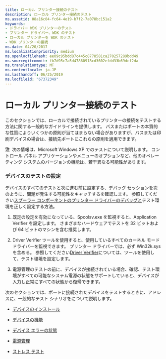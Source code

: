 ```yaml
---
title: ローカル プリンター接続のテスト
description: ローカル プリンター接続のテスト
ms.assetid: 08a16c04-fc64-4e19-b7f2-7a078bc151a2
keywords:
- ドライバー WDK プリンターのテスト
- プリンター ドライバー、WDK のテスト
- ローカル プリンターを WDK のテスト
- WDK プリンターの接続
ms.date: 04/20/2017
ms.localizationpriority: medium
ms.openlocfilehash: ee09c95bdd87c445c8778581ca270257289bdd49
ms.sourcegitcommit: fb7d95c7a5d47860918cd3602efdd33b69dcf2da
ms.translationtype: MT
ms.contentlocale: ja-JP
ms.lasthandoff: 06/25/2019
ms.locfileid: "67372349"
---
```

# <a name="testing-local-printer-connectivity"></a>ローカル プリンター接続のテスト


このセクションでは、ローカルで接続されているプリンターの接続をテストする方法に関する一般的なガイドラインを提供します。 バスまたはポートの本質的な性質によりいくつかの原則が当てはまらない場合がありますが、バスまたは印刷デバイスの場合は、接続先ポートにこれらの原則を適用できます。

**注**  次の情報は、Microsoft Windows XP でのテストについて説明します。 コントロール パネル アプリケーションやメニューのオプションなど、他のオペレーティング システムのバージョンの機能は、若干異なる可能性があります。

 

### <a name="setting-up-device-testing"></a>デバイスのテストの設定

デバイスのすべてのテストと次に進む前に設定する、デバッグ セッションを次のように、問題が発生する可能性をキャッチするを確認します。 参照してください[スプーラー コンポーネントのプリンター ドライバーのデバッグと](debugging-printer-drivers-and-spooler-components.md)テスト環境を正しく設定する方法。

1.  既定の設定を有効になっている、Spoolsv.exe を監視すると、Application Verifier を設定します。 さまざまなハードウェアでテストを 32 ビットおよび 64 ビットのマシンを含む推奨します。

2.  Driver Verifier ツールを使用すると、使用しているすべてのカーネル モード ドライバーを監視できます。 プリンター ドライバーでは、必ず Win32k.sys を含める。 参照してください[Driver Verifier](https://docs.microsoft.com/windows-hardware/drivers/devtest/driver-verifier)については、ツールを使用して、テスト環境を設定します。

3.  電源管理のテストの前に、デバイスが接続されている場合、確認、テスト環境がすべての可能なシステム電源の状態をサポートしていると、デバイスが入力し正常にすべての状態から復帰できます。

次のセクションでは、ポートに接続されたデバイスをテストするときに、アドレスに、一般的なテスト シナリオをについて説明します。

-   [デバイスのインストール](device-installation.md)

-   [デバイスの機能](testing-device-functionality.md)

-   [デバイス エラーの状態](device-error-states.md)

-   [電源管理](power-management.md)

-   [ストレス テスト](stress-testing.md)

 

 




